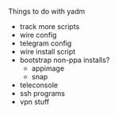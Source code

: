 Things to do with yadm

- track more scripts
- wire config
- telegram config
- wire install script
- bootstrap non-ppa installs?
   - appimage
   - snap
- teleconsole
- ssh programs
- vpn stuff
